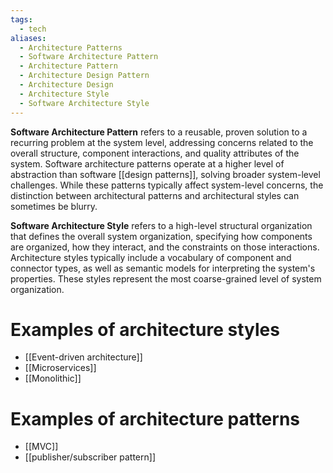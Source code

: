 ```yaml
---
tags:
  - tech
aliases:
  - Architecture Patterns
  - Software Architecture Pattern
  - Architecture Pattern
  - Architecture Design Pattern
  - Architecture Design
  - Architecture Style
  - Software Architecture Style
---
```

**Software Architecture Pattern** refers to a reusable, proven solution to a recurring problem at the system level, addressing concerns related to the overall structure, component interactions, and quality attributes of the system.
Software architecture patterns operate at a higher level of abstraction than software [[design patterns]], solving broader system-level challenges.
While these patterns typically affect system-level concerns, the distinction between architectural patterns and architectural styles can sometimes be blurry.

**Software Architecture Style** refers to a high-level structural organization that defines the overall system organization, specifying how components are organized, how they interact, and the constraints on those interactions.
Architecture styles typically include a vocabulary of component and connector types, as well as semantic models for interpreting the system's properties.
These styles represent the most coarse-grained level of system organization.

# Examples of architecture styles
- [[Event-driven architecture]]
- [[Microservices]]
- [[Monolithic]]

# Examples of architecture patterns
- [[MVC]]
- [[publisher/subscriber pattern]]